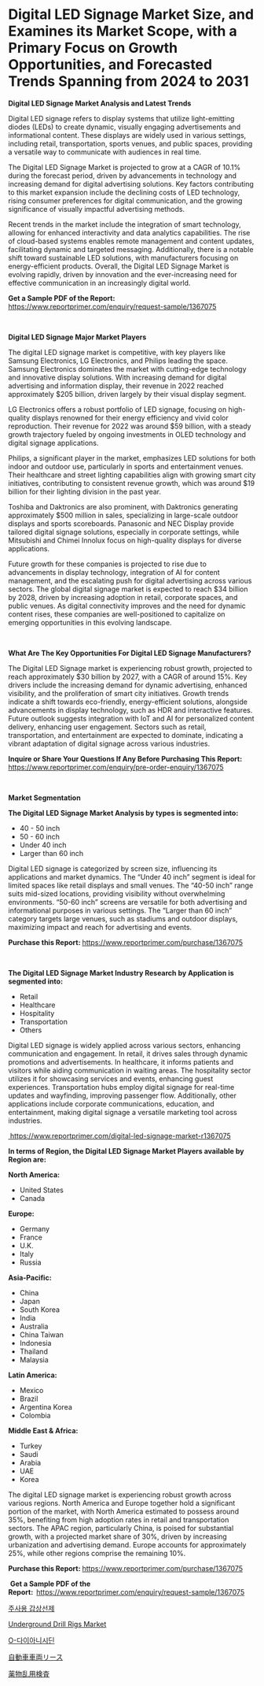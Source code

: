 <p><h1>Digital LED Signage Market Size, and Examines its Market Scope, with a Primary Focus on Growth Opportunities, and Forecasted Trends Spanning from 2024 to 2031</h1></p><p><strong>Digital LED Signage Market Analysis and Latest Trends</strong></p>
<p><p>Digital LED signage refers to display systems that utilize light-emitting diodes (LEDs) to create dynamic, visually engaging advertisements and informational content. These displays are widely used in various settings, including retail, transportation, sports venues, and public spaces, providing a versatile way to communicate with audiences in real time.</p><p>The Digital LED Signage Market is projected to grow at a CAGR of 10.1% during the forecast period, driven by advancements in technology and increasing demand for digital advertising solutions. Key factors contributing to this market expansion include the declining costs of LED technology, rising consumer preferences for digital communication, and the growing significance of visually impactful advertising methods.</p><p>Recent trends in the market include the integration of smart technology, allowing for enhanced interactivity and data analytics capabilities. The rise of cloud-based systems enables remote management and content updates, facilitating dynamic and targeted messaging. Additionally, there is a notable shift toward sustainable LED solutions, with manufacturers focusing on energy-efficient products. Overall, the Digital LED Signage Market is evolving rapidly, driven by innovation and the ever-increasing need for effective communication in an increasingly digital world.</p></p>
<p><strong>Get a Sample PDF of the Report:&nbsp;</strong> <a href="https://www.reportprimer.com/enquiry/request-sample/1367075">https://www.reportprimer.com/enquiry/request-sample/1367075</a></p>
<p>&nbsp;</p>
<p><strong>Digital LED Signage Major Market Players</strong></p>
<p><p>The digital LED signage market is competitive, with key players like Samsung Electronics, LG Electronics, and Philips leading the space. Samsung Electronics dominates the market with cutting-edge technology and innovative display solutions. With increasing demand for digital advertising and information display, their revenue in 2022 reached approximately $205 billion, driven largely by their visual display segment.</p><p>LG Electronics offers a robust portfolio of LED signage, focusing on high-quality displays renowned for their energy efficiency and vivid color reproduction. Their revenue for 2022 was around $59 billion, with a steady growth trajectory fueled by ongoing investments in OLED technology and digital signage applications.</p><p>Philips, a significant player in the market, emphasizes LED solutions for both indoor and outdoor use, particularly in sports and entertainment venues. Their healthcare and street lighting capabilities align with growing smart city initiatives, contributing to consistent revenue growth, which was around $19 billion for their lighting division in the past year.</p><p>Toshiba and Daktronics are also prominent, with Daktronics generating approximately $500 million in sales, specializing in large-scale outdoor displays and sports scoreboards. Panasonic and NEC Display provide tailored digital signage solutions, especially in corporate settings, while Mitsubishi and Chimei Innolux focus on high-quality displays for diverse applications.</p><p>Future growth for these companies is projected to rise due to advancements in display technology, integration of AI for content management, and the escalating push for digital advertising across various sectors. The global digital signage market is expected to reach $34 billion by 2028, driven by increasing adoption in retail, corporate spaces, and public venues. As digital connectivity improves and the need for dynamic content rises, these companies are well-positioned to capitalize on emerging opportunities in this evolving landscape.</p></p>
<p>&nbsp;</p>
<p><strong>What Are The Key Opportunities For Digital LED Signage Manufacturers?</strong></p>
<p><p>The Digital LED Signage market is experiencing robust growth, projected to reach approximately $30 billion by 2027, with a CAGR of around 15%. Key drivers include the increasing demand for dynamic advertising, enhanced visibility, and the proliferation of smart city initiatives. Growth trends indicate a shift towards eco-friendly, energy-efficient solutions, alongside advancements in display technology, such as HDR and interactive features. Future outlook suggests integration with IoT and AI for personalized content delivery, enhancing user engagement. Sectors such as retail, transportation, and entertainment are expected to dominate, indicating a vibrant adaptation of digital signage across various industries.</p></p>
<p><strong>Inquire or Share Your Questions If Any Before Purchasing This Report:</strong> <a href="https://www.reportprimer.com/enquiry/pre-order-enquiry/1367075">https://www.reportprimer.com/enquiry/pre-order-enquiry/1367075</a></p>
<p>&nbsp;</p>
<p><strong>Market Segmentation</strong></p>
<p><strong>The Digital LED Signage Market Analysis by types is segmented into:</strong></p>
<p><ul><li>40 - 50 inch</li><li>50 - 60 inch</li><li>Under 40 inch</li><li>Larger than 60 inch</li></ul></p>
<p><p>Digital LED signage is categorized by screen size, influencing its applications and market dynamics. The “Under 40 inch” segment is ideal for limited spaces like retail displays and small venues. The “40-50 inch” range suits mid-sized locations, providing visibility without overwhelming environments. “50-60 inch” screens are versatile for both advertising and informational purposes in various settings. The “Larger than 60 inch” category targets large venues, such as stadiums and outdoor displays, maximizing impact and reach for advertising and events.</p></p>
<p><strong>Purchase this Report:&nbsp;</strong><a href="https://www.reportprimer.com/purchase/1367075">https://www.reportprimer.com/purchase/1367075</a></p>
<p>&nbsp;</p>
<p><strong>The Digital LED Signage Market Industry Research by Application is segmented into:</strong></p>
<p><ul><li>Retail</li><li>Healthcare</li><li>Hospitality</li><li>Transportation</li><li>Others</li></ul></p>
<p><p>Digital LED signage is widely applied across various sectors, enhancing communication and engagement. In retail, it drives sales through dynamic promotions and advertisements. In healthcare, it informs patients and visitors while aiding communication in waiting areas. The hospitality sector utilizes it for showcasing services and events, enhancing guest experiences. Transportation hubs employ digital signage for real-time updates and wayfinding, improving passenger flow. Additionally, other applications include corporate communications, education, and entertainment, making digital signage a versatile marketing tool across industries.</p></p>
<p><a href="https://www.reportprimer.com/digital-led-signage-market-r1367075">&nbsp;https://www.reportprimer.com/digital-led-signage-market-r1367075</a></p>
<p><strong>In terms of Region, the Digital LED Signage Market Players available by Region are:</strong></p>
<p>
    <p> <strong> North America: </strong>
        <ul>
            <li>United States</li>
            <li>Canada</li>
        </ul>
        </p> 
    <p> <strong> Europe: </strong>
        <ul>
            <li>Germany</li>
            <li>France</li>
            <li>U.K.</li>
            <li>Italy</li>
            <li>Russia</li>
        </ul>
        </p> 
    <p> <strong> Asia-Pacific: </strong>
        <ul>
            <li>China</li>
            <li>Japan</li>
            <li>South Korea</li>
            <li>India</li>
            <li>Australia</li>
            <li>China Taiwan</li>
            <li>Indonesia</li>
            <li>Thailand</li>
            <li>Malaysia</li>
        </ul>
        </p> 
    <p> <strong> Latin America: </strong>
        <ul>
            <li>Mexico</li>
            <li>Brazil</li>
            <li>Argentina Korea</li>
            <li>Colombia</li>
        </ul>
        </p> 
    <p> <strong> Middle East & Africa: </strong>
        <ul>
            <li>Turkey</li>
            <li>Saudi</li>
            <li>Arabia</li>
            <li>UAE</li>
            <li>Korea</li>
        </ul>
    </p>
    </p>
<p><p>The digital LED signage market is experiencing robust growth across various regions. North America and Europe together hold a significant portion of the market, with North America estimated to possess around 35%, benefiting from high adoption rates in retail and transportation sectors. The APAC region, particularly China, is poised for substantial growth, with a projected market share of 30%, driven by increasing urbanization and advertising demand. Europe accounts for approximately 25%, while other regions comprise the remaining 10%.</p></p>
<p><strong>Purchase this Report: </strong><a href="https://www.reportprimer.com/purchase/1367075">https://www.reportprimer.com/purchase/1367075</a></p>
<p>&nbsp;<strong>Get a Sample PDF of the Report:&nbsp;&nbsp;</strong><a href="https://www.reportprimer.com/enquiry/request-sample/1367075">https://www.reportprimer.com/enquiry/request-sample/1367075</a></p>
<p><strong></strong></p>
<p><p><a href="https://medium.com/@reganwisoky2023/%EC%A3%BC%EC%82%AC%ED%98%95-%EA%B0%91%EC%83%81%EC%84%A0-%EC%95%BD%EB%AC%BC-%EC%8B%9C%EC%9E%A5%EC%9D%98-%EC%A7%84%ED%99%94-%EA%B8%80%EB%A1%9C%EB%B2%8C-%ED%8A%B8%EB%A0%8C%EB%93%9C-%EB%B0%8F-%EC%A7%80%EC%97%AD-%EC%97%AD%ED%95%99-2024-2031-a918d891a104">주사용 갑상선제</a></p><p><a href="https://www.linkedin.com/pulse/future-underground-drill-rigs-market-global-forecast-dc0lc?trackingId=CwH0tRFcQSyqKqg5MqGKQw%3D%3D">Underground Drill Rigs Market</a></p><p><a href="https://medium.com/@reganwisoky2023/o-dianisidine-%EC%8B%9C%EC%9E%A5-%EB%8F%99%ED%96%A5-%EB%B0%8F-%EC%A7%80%EC%97%AD-%ED%86%B5%EC%B0%B0%EB%A0%A5-2024%EB%85%84%EB%B6%80%ED%84%B0-2031%EB%85%84%EA%B9%8C%EC%A7%80%EC%9D%98-%EC%A0%84%EB%A7%9D-b14bb0a88315">O-다이아니시딘</a></p><p><a href="https://medium.com/@raoulboyer2023/%E8%87%AA%E5%8B%95%E8%BB%8A%E3%83%95%E3%83%AA%E3%83%BC%E3%83%88%E3%83%AA%E3%83%BC%E3%82%B9%E5%B8%82%E5%A0%B4%E3%81%AE%E9%80%B2%E5%8C%96-%E3%82%B0%E3%83%AD%E3%83%BC%E3%83%90%E3%83%AB%E3%83%88%E3%83%AC%E3%83%B3%E3%83%89%E3%81%A8%E5%9C%B0%E5%9F%9F%E7%9A%84%E3%83%80%E3%82%A4%E3%83%8A%E3%83%9F%E3%82%AF%E3%82%B9-2024%E5%B9%B4-2031%E5%B9%B4-b7537dd547da?postPublishedType=repub">自動車車両リース</a></p><p><a href="https://medium.com/@raoulboyer2023/%E8%96%AC%E7%89%A9%E4%B9%B1%E7%94%A8%E6%A4%9C%E6%9F%BB%E5%B8%82%E5%A0%B4-%E6%A5%AD%E7%95%8C%E3%81%AE%E5%8B%95%E5%90%91-%E6%88%90%E9%95%B7%E3%81%AE%E8%BB%8C%E8%B7%A1%E3%81%8A%E3%82%88%E3%81%B3%E4%B8%96%E7%95%8C%E5%B8%82%E5%A0%B4-bdba3e0b1f40?postPublishedType=repub">薬物乱用検査</a></p></p>
